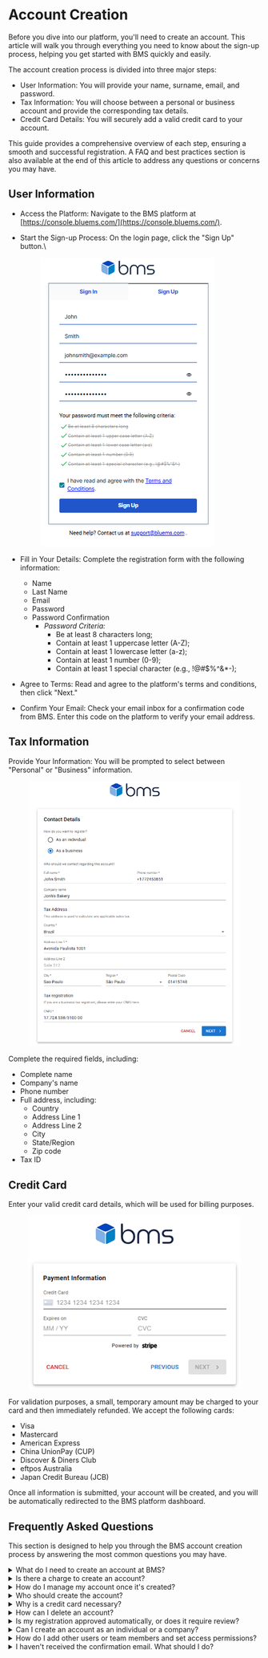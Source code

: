 # Account Creation

Before you dive into our platform, you'll need to create an account. This article will walk you through everything you need to know about the sign-up process, helping you get started with BMS quickly and easily.

The account creation process is divided into three major steps:

* User Information: You will provide your name, surname, email, and password.
* Tax Information: You will choose between a personal or business account and provide the corresponding tax details.
* Credit Card Details: You will securely add a valid credit card to your account.

This guide provides a comprehensive overview of each step, ensuring a smooth and successful registration. A FAQ and best practices section is also available at the end of this article to address any questions or concerns you may have.

## User Information

* Access the Platform: Navigate to the BMS platform at [https://console.bluems.com/](https://console.bluems.com/).
*   Start the Sign-up Process: On the login page, click the "Sign Up" button.\\

    <figure><img src="../../.gitbook/assets/Captura de tela 2025-08-18 094601.png" alt=""><figcaption></figcaption></figure>
* Fill in Your Details: Complete the registration form with the following information:
  * Name
  * Last Name
  * Email
  * Password
  * Password Confirmation
    * _Password Criteria:_
      * Be at least 8 characters long;
      * Contain at least 1 uppercase letter (A-Z);
      * Contain at least 1 lowercase letter (a-z);
      * Contain at least 1 number (0-9);
      * Contain at least 1 special character (e.g., !@#$%^&\*-);
* Agree to Terms: Read and agree to the platform's terms and conditions, then click "Next."
* Confirm Your Email: Check your email inbox for a confirmation code from BMS. Enter this code on the platform to verify your email address.

## Tax Information

Provide Your Information: You will be prompted to select between "Personal" or "Business" information.

<figure><img src="../../.gitbook/assets/Captura de tela 2025-08-07 115419 (1).png" alt="" width="548"><figcaption></figcaption></figure>

Complete the required fields, including:

* Complete name
* Company's name
* Phone number
* Full address, including:
  * Country
  * Address Line 1
  * Address Line 2
  * City
  * State/Region
  * Zip code
* Tax ID

## Credit Card

Enter your valid credit card details, which will be used for billing purposes.

<figure><img src="../../.gitbook/assets/image (2) (4).png" alt=""><figcaption></figcaption></figure>

For validation purposes, a small, temporary amount may be charged to your card and then immediately refunded. We accept the following cards:

* Visa
* Mastercard
* American Express
* China UnionPay (CUP)
* Discover & Diners Club
* eftpos Australia
* Japan Credit Bureau (JCB)

Once all information is submitted, your account will be created, and you will be automatically redirected to the BMS platform dashboard.

## Frequently Asked Questions

This section is designed to help you through the BMS account creation process by answering the most common questions you may have.

<details>

<summary>What do I need to create an account at BMS?</summary>

To create an account, you will need to provide three types of information:

* Basic user information: Full name, email, and a password that meets our security criteria.
* Tax information: You must select whether your account is for Personal or Business use and provide your full address and a valid tax ID (e.g., CPF/CNPJ for Brazil).
* Payment method: A valid credit card is required. We accept American Express, China UnionPay (CUP), Discover & Diners Club, eftpos Australia, Japan Credit Bureau (JCB), Mastercard, and Visa.

</details>

<details>

<summary>Is there a charge to create an account?</summary>

No, creating an account is completely free. We only charge for the services you use on the platform. A small, temporary charge may appear on your credit card for validation purposes, but it will be immediately refunded.

</details>

<details>

<summary>How do I manage my account once it's created?</summary>

You can manage your billing information, account details, and users directly from your dashboard once you have successfully logged in.

</details>

<details>

<summary>Who should create the account?</summary>

The account can be created by anyone who has the necessary information to do so. For agencies, this depends on their strategy. The most recommended approach is to have the client create the account with their own data. This ensures the client's account isn't inseparably linked to the agency, allowing them to maintain control and access to all data generated from their paid campaigns. If the client decides to end their contract or not renew with the agency, they can remove the agency's users from the account, keeping all the account data.

Another approach is for the agency to create an account for the client under its organization. However, this links the account to the agency's primary account, which can complicate the migration process if the client later decides to switch agencies or manage their account independently.

</details>

<details>

<summary>Why is a credit card necessary?</summary>

We require a credit card during the registration process to eliminate the need for a manual credit approval or review. This allows your account to be created automatically and instantly, so you can start using the platform right away. If you want to know about other payment methods we might accept, please contact our sales team.

</details>

<details>

<summary>How can I delete an account?</summary>

To delete your account, you must contact our technical support.

</details>

<details>

<summary>Is my registration approved automatically, or does it require review?</summary>

Due to payments being handled via credit card, no formal analysis or approval is required. Your registration is automatically approved as long as you provide a valid credit card that is accepted by the platform. The only check performed is a validation of the credit card to confirm the information you provided is correct.

</details>

<details>

<summary>Can I create an account as an individual or a company?</summary>

Yes, it is possible to create accounts for both individuals and companies.

</details>

<details>

<summary>How do I add other users or team members and set access permissions?</summary>

Once your account is created, you can add other users and define their access permissions using our user management feature. Please refer to our [user documentation](../identity-access-management-iam/users.md) for detailed instructions on how to do this.

</details>

<details>

<summary>I haven't received the confirmation email. What should I do?</summary>

First, make sure you entered your email address correctly. If it is correct, please wait a few minutes as the email may be delayed. If you have waited and still have not received the code, please contact our technical support for assistance.

</details>
